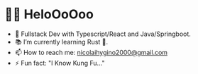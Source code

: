 # 👋👾 HeloOoOoo

- 🚀 Fullstack Dev with Typescript/React and Java/Springboot.
- 📚 I’m currently learning Rust 🦀.
- 📫 How to reach me: nicolaihygino2000@gmail.com
- ⚡ Fun fact: "I Know Kung Fu..."
